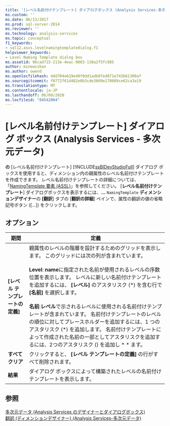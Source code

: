 ```yaml
---
title: '[レベル名前付けテンプレート] ダイアログボックス (Analysis Services-多次元データ) |Microsoft Docs'
ms.custom: ''
ms.date: 06/13/2017
ms.prod: sql-server-2014
ms.reviewer: ''
ms.technology: analysis-services
ms.topic: conceptual
f1_keywords:
- sql12.asvs.levelnamingtemplatedialog.f1
helpviewer_keywords:
- Level Naming Template dialog box
ms.assetid: 96cad715-213e-4eac-9003-130a2f5fc985
author: minewiskan
ms.author: owend
ms.openlocfilehash: 4dd704e619e49f0dd1adb8fed8f1e743b61309af
ms.sourcegitcommit: f0772f614482e0b3cde3609e178689ce62ca3a19
ms.translationtype: MT
ms.contentlocale: ja-JP
ms.lasthandoff: 06/09/2020
ms.locfileid: "84542004"
---
```

# <a name="level-naming-template-dialog-box-analysis-services---multidimensional-data"></a>[レベル名前付けテンプレート] ダイアログ ボックス (Analysis Services - 多次元データ)
  **の** [レベル名前付けテンプレート] [!INCLUDE[ssBIDevStudioFull](../includes/ssbidevstudiofull-md.md)] ダイアログ ボックスを使用すると、ディメンション内の親属性のレベル名前付けテンプレートを作成できます。 レベル名前付けテンプレートの詳細については、「[NamingTemplate 要素 &#40;ASSL&#41;](https://docs.microsoft.com/bi-reference/assl/properties/namingtemplate-element-assl)」を参照してください。 [**レベル名前付けテンプレート**] ダイアログボックスを表示するには、**...** `NamingTemplate` **ディメンションデザイナー**の **[翻訳**] タブの [**翻訳の詳細**] ペインで、属性の翻訳の値の省略記号ボタン ([...]) をクリックします。  
  
## <a name="options"></a>オプション  
  
|期間|定義|  
|----------|----------------|  
|**[レベル テンプレートの定義]**|親属性のレベルの階層を設計するためのグリッドを表示します。 このグリッドには次の列が含まれています。<br /><br /> **Level**: **name**に指定された名前が使用されるレベルの序数位置を表示します。 レベルに新しい名前付けテンプレートを追加するには、 **[レベル]** のアスタリスク (\*) を含む行で **[名前]** を選択します。<br /><br /> **名前**:**レベル**で示されるレベルに使用される名前付けテンプレートが含まれています。 名前付けテンプレートのレベルの順位に対してプレースホルダーを追加するには、1 つのアスタリスク (*) を追加します。 名前付けテンプレートによって作成された名前の一部としてアスタリスクを追加するには、2つのアスタリスク () を追加し \* \* ます。|  
|**すべてクリア**|クリックすると、 **[レベル テンプレートの定義]** の行がすべて削除されます。|  
|**結果**|ダイアログ ボックスによって構築されたレベルの名前付けテンプレートを表示します。|  
  
## <a name="see-also"></a>参照  
 [多次元データ &#40;Analysis Services のデザイナーとダイアログボックス&#41;](analysis-services-designers-and-dialog-boxes-multidimensional-data.md)   
 [翻訳 &#40;ディメンションデザイナー&#41; &#40;Analysis Services-多次元データ&#41;](translations-dimension-designer-analysis-services-multidimensional-data.md)  
  
  
